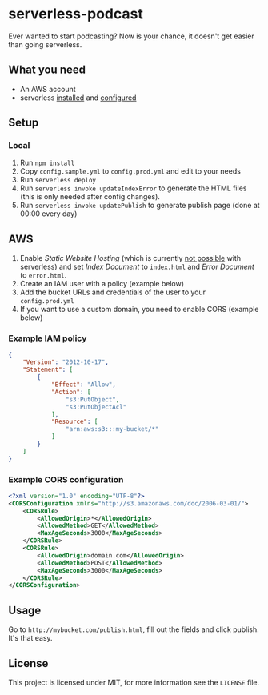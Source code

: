 # serverless-podcast

Ever wanted to start podcasting?
Now is your chance, it doesn't get easier than going serverless.

## What you need

- An AWS account
- serverless [installed](https://serverless.com/framework/docs/providers/aws/guide/installation/) and [configured](https://serverless.com/framework/docs/providers/aws/guide/credentials/)

## Setup

### Local
1. Run `npm install`
2. Copy `config.sample.yml` to `config.prod.yml` and edit to your needs
3. Run `serverless deploy`
4. Run `serverless invoke updateIndexError` to generate the HTML files 
   (this is only needed after config changes).
5. Run `serverless invoke updatePublish` to generate publish page (done at 00:00 every day)

## AWS
1. Enable _Static Website Hosting_ (which is currently
[not possible](http://forum.serverless.com/t/add-additional-configuration-to-an-s3-bucket-with-a-dynamic-name/705)
with serverless) and set _Index Document_ to `index.html` and _Error Document_
to `error.html`.
2. Create an IAM user with a policy (example below)
3. Add the bucket URLs and credentials of the user to your `config.prod.yml`
4. If you want to use a custom domain, you need to enable CORS (example below)

### Example IAM policy
```json
{
    "Version": "2012-10-17",
    "Statement": [
        {
            "Effect": "Allow",
            "Action": [
                "s3:PutObject",
                "s3:PutObjectAcl"
            ],
            "Resource": [
                "arn:aws:s3:::my-bucket/*"
            ]
        }
    ]
}
```

### Example CORS configuration
```xml
<?xml version="1.0" encoding="UTF-8"?>
<CORSConfiguration xmlns="http://s3.amazonaws.com/doc/2006-03-01/">
    <CORSRule>
        <AllowedOrigin>*</AllowedOrigin>
        <AllowedMethod>GET</AllowedMethod>
        <MaxAgeSeconds>3000</MaxAgeSeconds>
    </CORSRule>
    <CORSRule>
        <AllowedOrigin>domain.com</AllowedOrigin>
        <AllowedMethod>POST</AllowedMethod>
        <MaxAgeSeconds>3000</MaxAgeSeconds>
    </CORSRule>
</CORSConfiguration>
```

## Usage

Go to `http://mybucket.com/publish.html`, fill out the fields and click publish.
It's that easy.

## License

This project is licensed under MIT, for more information see the `LICENSE`
file.
